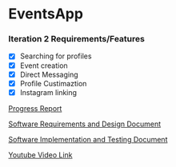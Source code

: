 # EventsApp

### Iteration 2 Requirements/Features

* [X] Searching for profiles
* [X] Event creation
* [X] Direct Messaging
* [X] Profile Custimaztion
* [X] Instagram linking

[Progress Report](https://github.com/Gregbgarman/EventsApp/blob/master/Progress%20Report%20Template.docx)

[Software Requirements and Design Document](https://github.com/Gregbgarman/EventsApp/blob/master/RD%20Template.docx)

[Software Implementation and Testing Document](https://github.com/Gregbgarman/EventsApp/blob/master/IT%20Template.docx)

[Youtube Video Link](https://youtu.be/GO7YOX7wp-o)
